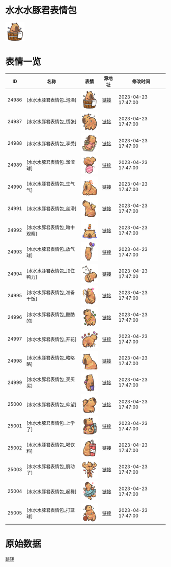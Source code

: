 # 水水水豚君表情包

<img src="./cover.png" height="60" alt="cover" />

# 表情一览

|ID|名称|表情|源地址|修改时间|
|----|----|----|----|----|
|24986|[水水水豚君表情包_泡澡]|<img src="./pic/024986_%5B水水水豚君表情包_泡澡%5D.png" height="60" alt="泡澡"/>|[链接](https://i0.hdslb.com/bfs/garb/ed62865e401a6b88404a304a1d5cc657e00fff38.png)|2023-04-23 17:47:00|
|24987|[水水水豚君表情包_慌张]|<img src="./pic/024987_%5B水水水豚君表情包_慌张%5D.png" height="60" alt="慌张"/>|[链接](https://i0.hdslb.com/bfs/garb/b513badefc6bab2d2398c49591ab275ba7519f5c.png)|2023-04-23 17:47:00|
|24988|[水水水豚君表情包_享受]|<img src="./pic/024988_%5B水水水豚君表情包_享受%5D.png" height="60" alt="享受"/>|[链接](https://i0.hdslb.com/bfs/garb/def965076363fb4594186a0e7aee8597a1b5a881.png)|2023-04-23 17:47:00|
|24989|[水水水豚君表情包_溜溜球]|<img src="./pic/024989_%5B水水水豚君表情包_溜溜球%5D.png" height="60" alt="溜溜球"/>|[链接](https://i0.hdslb.com/bfs/garb/30d2ff8603a772eccbfc30311ea8019febdfb374.png)|2023-04-23 17:47:00|
|24990|[水水水豚君表情包_生气气]|<img src="./pic/024990_%5B水水水豚君表情包_生气气%5D.png" height="60" alt="生气气"/>|[链接](https://i0.hdslb.com/bfs/garb/a00a82b533452cb36d6d17ba4b4380deb2072574.png)|2023-04-23 17:47:00|
|24991|[水水水豚君表情包_丝滑]|<img src="./pic/024991_%5B水水水豚君表情包_丝滑%5D.png" height="60" alt="丝滑"/>|[链接](https://i0.hdslb.com/bfs/garb/cb96bce1dbbce55b8967c38ef9dee6593b55cd4a.png)|2023-04-23 17:47:00|
|24992|[水水水豚君表情包_暗中观察]|<img src="./pic/024992_%5B水水水豚君表情包_暗中观察%5D.png" height="60" alt="暗中观察"/>|[链接](https://i0.hdslb.com/bfs/garb/a5488aec546f39fe9ccb5f0a91d9efa1d486e806.png)|2023-04-23 17:47:00|
|24993|[水水水豚君表情包_放气球]|<img src="./pic/024993_%5B水水水豚君表情包_放气球%5D.png" height="60" alt="放气球"/>|[链接](https://i0.hdslb.com/bfs/garb/5d097e403e23fda0671cff590b50066c60b65f4d.png)|2023-04-23 17:47:00|
|24994|[水水水豚君表情包_顶住鸭力]|<img src="./pic/024994_%5B水水水豚君表情包_顶住鸭力%5D.png" height="60" alt="顶住鸭力"/>|[链接](https://i0.hdslb.com/bfs/garb/9a2335affa5e471b895ca6d8ff84ff6b8cb2a06b.png)|2023-04-23 17:47:00|
|24995|[水水水豚君表情包_准备干饭]|<img src="./pic/024995_%5B水水水豚君表情包_准备干饭%5D.png" height="60" alt="准备干饭"/>|[链接](https://i0.hdslb.com/bfs/garb/9a6df4adede1a904d473a2c3f9a8b47a0cbd52c3.png)|2023-04-23 17:47:00|
|24996|[水水水豚君表情包_酷酷的]|<img src="./pic/024996_%5B水水水豚君表情包_酷酷的%5D.png" height="60" alt="酷酷的"/>|[链接](https://i0.hdslb.com/bfs/garb/ddf03d24eea3ea221b1859ae073933f5e3354017.png)|2023-04-23 17:47:00|
|24997|[水水水豚君表情包_开花]|<img src="./pic/024997_%5B水水水豚君表情包_开花%5D.png" height="60" alt="开花"/>|[链接](https://i0.hdslb.com/bfs/garb/bf63f0d1782ce6f5b679e138427561e81d81e380.png)|2023-04-23 17:47:00|
|24998|[水水水豚君表情包_略略略]|<img src="./pic/024998_%5B水水水豚君表情包_略略略%5D.png" height="60" alt="略略略"/>|[链接](https://i0.hdslb.com/bfs/garb/5ce79cb681458ab9ed72eb3e7e32a46f1b260977.png)|2023-04-23 17:47:00|
|24999|[水水水豚君表情包_买买买]|<img src="./pic/024999_%5B水水水豚君表情包_买买买%5D.png" height="60" alt="买买买"/>|[链接](https://i0.hdslb.com/bfs/garb/9eddc5fc00b05296608e67b1c623b51b47a9516a.png)|2023-04-23 17:47:00|
|25000|[水水水豚君表情包_仰望]|<img src="./pic/025000_%5B水水水豚君表情包_仰望%5D.png" height="60" alt="仰望"/>|[链接](https://i0.hdslb.com/bfs/garb/60703f3b1a2a7bb592e37d3d13f7ba108e17cd74.png)|2023-04-23 17:47:00|
|25001|[水水水豚君表情包_上学了]|<img src="./pic/025001_%5B水水水豚君表情包_上学了%5D.png" height="60" alt="上学了"/>|[链接](https://i0.hdslb.com/bfs/garb/e4f8e92d4a7d629a9079c9f5b0947203a04eb904.png)|2023-04-23 17:47:00|
|25002|[水水水豚君表情包_喝饮料]|<img src="./pic/025002_%5B水水水豚君表情包_喝饮料%5D.png" height="60" alt="喝饮料"/>|[链接](https://i0.hdslb.com/bfs/garb/b951d1f56d759ff0743f726bd2ee1b221117857a.png)|2023-04-23 17:47:00|
|25003|[水水水豚君表情包_肌动了]|<img src="./pic/025003_%5B水水水豚君表情包_肌动了%5D.png" height="60" alt="肌动了"/>|[链接](https://i0.hdslb.com/bfs/garb/aca1246ce9db216e0bef82b4497f08c4a8ce565e.png)|2023-04-23 17:47:00|
|25004|[水水水豚君表情包_起舞]|<img src="./pic/025004_%5B水水水豚君表情包_起舞%5D.png" height="60" alt="起舞"/>|[链接](https://i0.hdslb.com/bfs/garb/4b4c8e3140b7356a7e508a349b60eacaf91eae62.png)|2023-04-23 17:47:00|
|25005|[水水水豚君表情包_打篮球]|<img src="./pic/025005_%5B水水水豚君表情包_打篮球%5D.png" height="60" alt="打篮球"/>|[链接](https://i0.hdslb.com/bfs/garb/000f5853d1d7dc392e3fddefd5303ede46a058ad.png)|2023-04-23 17:47:00|

# 原始数据

[跳转](./raw.json)

